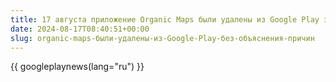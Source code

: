 ```yaml
---
title: 17 августа приложение Organic Maps были удалены из Google Play за несоответствие политикам программы "Приложения для всей семьи" без объяснения причин
date: 2024-08-17T08:40:51+00:00
slug: organic-maps-были-удалены-из-Google-Play-без-объяснения-причин
---
```


{{ googleplaynews(lang="ru") }}
